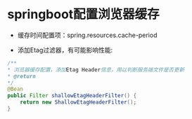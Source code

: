 # springboot配置浏览器缓存

- 缓存时间配置项：spring.resources.cache-period

- 添加Etag过滤器，有可能影响性能:
```java
/**
* 浏览器缓存配置，添加Etag Header信息，用以判断服务端文件是否更新
* @return
*/
@Bean
public Filter shallowEtagHeaderFilter() {
    return new ShallowEtagHeaderFilter();
}
```